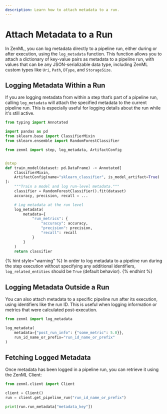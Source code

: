 ```yaml
---
description: Learn how to attach metadata to a run.
---
```


# Attach Metadata to a Run

In ZenML, you can log metadata directly to a pipeline run, either during or 
after execution, using the `log_metadata` function. This function allows you 
to attach a dictionary of key-value pairs as metadata to a pipeline run, 
with values that can be any JSON-serializable data type, including ZenML 
custom types like `Uri`, `Path`, `DType`, and `StorageSize`.

## Logging Metadata Within a Run

If you are logging metadata from within a step that’s part of a pipeline run, 
calling `log_metadata` will attach the specified metadata to the current 
pipeline run. This is especially useful for logging details about the run 
while it's still active.

```python
from typing import Annotated

import pandas as pd
from sklearn.base import ClassifierMixin
from sklearn.ensemble import RandomForestClassifier

from zenml import step, log_metadata, ArtifactConfig


@step
def train_model(dataset: pd.DataFrame) -> Annotated[
    ClassifierMixin,
    ArtifactConfig(name="sklearn_classifier", is_model_artifact=True)
]:
    """Train a model and log run-level metadata."""
    classifier = RandomForestClassifier().fit(dataset)
    accuracy, precision, recall = ...

    # Log metadata at the run level
    log_metadata(
        metadata={
            "run_metrics": {
                "accuracy": accuracy,
                "precision": precision,
                "recall": recall
            }
        }
    )
    return classifier
```

{% hint style="warning" %}
In order to log metadata to a pipeline run during the step execution without 
specifying any additional identifiers, `log_related_entities` should be 
`True` (default behavior).
{% endhint %}

## Logging Metadata Outside a Run

You can also attach metadata to a specific pipeline run after its execution, 
using identifiers like the run ID. This is useful when logging information or 
metrics that were calculated post-execution.

```python
from zenml import log_metadata

log_metadata(
    metadata={"post_run_info": {"some_metric": 5.0}},
    run_id_name_or_prefix="run_id_name_or_prefix"
)
```

## Fetching Logged Metadata

Once metadata has been logged in a pipeline run, you can retrieve it using 
the ZenML Client:

```python
from zenml.client import Client

client = Client()
run = client.get_pipeline_run("run_id_name_or_prefix")

print(run.run_metadata["metadata_key"])
```